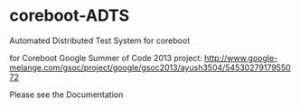 coreboot-ADTS
=============

Automated Distributed Test System for coreboot

for Coreboot Google Summer of Code 2013 project:
http://www.google-melange.com/gsoc/project/google/gsoc2013/ayush3504/5453027917955072

Please see the Documentation

